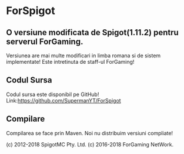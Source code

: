 # ForSpigot

O versiune modificata de Spigot(1.11.2) pentru serverul ForGaming.
--------------------------------------------------

Versiunea are mai multe modificari in limba romana si de sistem implementate!
Este intretinuta de staff-ul ForGaming!

Codul Sursa
------
Codul sursa este disponibil pe GitHub! Link:https://github.com/SupermanYT/ForSpigot

Compilare
--------
Compilarea se face prin Maven. Noi nu distribuim versiuni compliate!

(c) 2012-2018 SpigotMC Pty. Ltd.
(c) 2016-2018 ForGaming NetWork.
